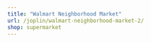 ```yaml
---
title: "Walmart Neighborhood Market"
url: /joplin/walmart-neighborhood-market-2/
shop: supermarket
---
```

